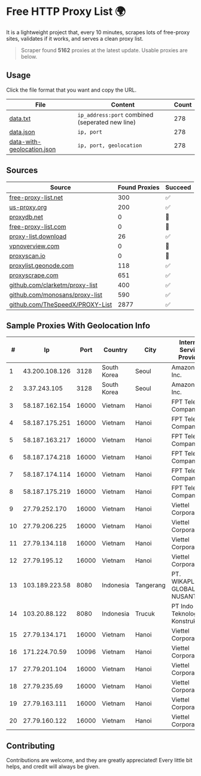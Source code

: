 
# Free HTTP Proxy List 🌍

It is a lightweight project that, every 10 minutes, scrapes lots of free-proxy sites, validates if it works, and serves a clean proxy list.


> Scraper found **5162** proxies at the latest update. Usable proxies are below.

## Usage

Click the file format that you want and copy the URL.


|File|Content|Count|
|----|-------|-----|
|[data.txt](https://raw.githubusercontent.com/themiralay/Proxy-List-World/master/data.txt)|`ip_address:port` combined (seperated new line)|278|
|[data.json](https://raw.githubusercontent.com/themiralay/Proxy-List-World/master/data.json)|`ip, port`|278|
|[data-with-geolocation.json](https://raw.githubusercontent.com/themiralay/Proxy-List-World/master/data-with-geolocation.json)|`ip, port, geolocation`|278|

## Sources

|Source|Found Proxies|Succeed|
|------|-------------|-------|
|[free-proxy-list.net](https://free-proxy-list.net)|300|✅|
|[us-proxy.org](https://www.us-proxy.org)|200|✅|
|[proxydb.net](http://proxydb.net)|0|🚫|
|[free-proxy-list.com](https://free-proxy-list.com/?page=&port=&type%5B%5D=http&type%5B%5D=https&up_time=0&search=Search)|0|🚫|
|[proxy-list.download](https://www.proxy-list.download/HTTP)|26|✅|
|[vpnoverview.com](https://vpnoverview.com/privacy/anonymous-browsing/free-proxy-servers)|0|🚫|
|[proxyscan.io](https://www.proxyscan.io)|0|🚫|
|[proxylist.geonode.com](https://proxylist.geonode.com/api/proxy-list?limit=300&page=1&sort_by=lastChecked&sort_type=desc&protocols=http,https)|118|✅|
|[proxyscrape.com](https://api.proxyscrape.com/v2/?request=displayproxies&protocol=http&timeout=10000&country=all&ssl=all&anonymity=all)|651|✅|
|[github.com/clarketm/proxy-list](https://raw.githubusercontent.com/clarketm/proxy-list/master/proxy-list-raw.txt)|400|✅|
|[github.com/monosans/proxy-list](https://raw.githubusercontent.com/monosans/proxy-list/main/proxies/http.txt)|590|✅|
|[github.com/TheSpeedX/PROXY-List](https://raw.githubusercontent.com/TheSpeedX/PROXY-List/master/http.txt)|2877|✅|


## Sample Proxies With Geolocation Info

|#|Ip|Port|Country|City|Internet Service Provider|
|-|--|----|-------|----|-------------------------|
|1|43.200.108.126|3128|South Korea|Seoul|Amazon.com, Inc.|
|2|3.37.243.105|3128|South Korea|Seoul|Amazon.com, Inc.|
|3|58.187.162.154|16000|Vietnam|Hanoi|FPT Telecom Company|
|4|58.187.175.251|16000|Vietnam|Hanoi|FPT Telecom Company|
|5|58.187.163.217|16000|Vietnam|Hanoi|FPT Telecom Company|
|6|58.187.174.218|16000|Vietnam|Hanoi|FPT Telecom Company|
|7|58.187.174.114|16000|Vietnam|Hanoi|FPT Telecom Company|
|8|58.187.175.219|16000|Vietnam|Hanoi|FPT Telecom Company|
|9|27.79.252.170|16000|Vietnam|Hanoi|Viettel Corporation|
|10|27.79.206.225|16000|Vietnam|Hanoi|Viettel Corporation|
|11|27.79.134.118|16000|Vietnam|Hanoi|Viettel Corporation|
|12|27.79.195.12|16000|Vietnam|Hanoi|Viettel Corporation|
|13|103.189.223.58|8080|Indonesia|Tangerang|PT. WIKAPLUS GLOBAL NUSANTARA|
|14|103.20.88.122|8080|Indonesia|Trucuk|PT Indo Teknologi Konstruksi|
|15|27.79.134.171|16000|Vietnam|Hanoi|Viettel Corporation|
|16|171.224.70.59|10096|Vietnam|Hanoi|Viettel Corporation|
|17|27.79.201.104|16000|Vietnam|Hanoi|Viettel Corporation|
|18|27.79.235.69|16000|Vietnam|Hanoi|Viettel Corporation|
|19|27.79.163.111|16000|Vietnam|Hanoi|Viettel Corporation|
|20|27.79.160.122|16000|Vietnam|Hanoi|Viettel Corporation|



## Contributing

Contributions are welcome, and they are greatly appreciated! Every
little bit helps, and credit will always be given.

